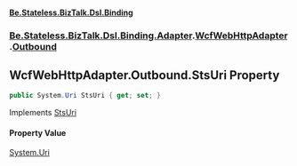 #### [Be.Stateless.BizTalk.Dsl.Binding](README.md 'README')
### [Be.Stateless.BizTalk.Dsl.Binding.Adapter](Be.Stateless.BizTalk.Dsl.Binding.Adapter.md 'Be.Stateless.BizTalk.Dsl.Binding.Adapter').[WcfWebHttpAdapter](WcfWebHttpAdapter.md 'Be.Stateless.BizTalk.Dsl.Binding.Adapter.WcfWebHttpAdapter').[Outbound](WcfWebHttpAdapter.Outbound.md 'Be.Stateless.BizTalk.Dsl.Binding.Adapter.WcfWebHttpAdapter.Outbound')

## WcfWebHttpAdapter.Outbound.StsUri Property

```csharp
public System.Uri StsUri { get; set; }
```

Implements [StsUri](IAdapterConfigAccessControlService.StsUri.md 'Be.Stateless.BizTalk.Dsl.Binding.Adapter.IAdapterConfigAccessControlService.StsUri')

#### Property Value
[System.Uri](https://docs.microsoft.com/en-us/dotnet/api/System.Uri 'System.Uri')